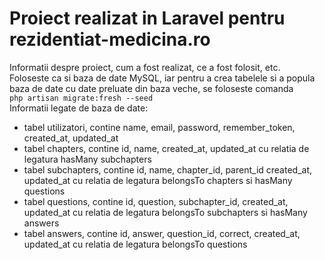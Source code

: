 <h1>
    Proiect realizat in Laravel pentru rezidentiat-medicina.ro
</h1>
<p>
    Informatii despre proiect, cum a fost realizat, ce a fost folosit, etc. <br>
    Foloseste ca si baza de date MySQL, iar pentru a crea tabelele si a popula baza de date cu date preluate din baza veche, se foloseste comanda <br>
    <code>php artisan migrate:fresh --seed</code> <br>
    Informatii legate de baza de date:
    <ul>
        <li>
            tabel utilizatori, contine name, email, password, remember_token, created_at, updated_at
        </li>
        <li>
            tabel chapters, contine id, name, created_at, updated_at cu relatia de legatura hasMany subchapters
        </li>
        <li>
            tabel subchapters, contine id, name, chapter_id, parent_id created_at, updated_at cu relatia de legatura belongsTo chapters si hasMany questions
        </li>
        <li>
            tabel questions, contine id, question, subchapter_id, created_at, updated_at cu relatia de legatura belongsTo subchapters si hasMany answers
        </li>
        <li>
            tabel answers, contine id, answer, question_id, correct, created_at, updated_at cu relatia de legatura belongsTo questions
        </li>
    </ul>
</p>